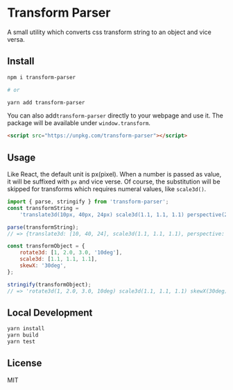 # Transform Parser

A small utility which converts css transform string to an object and vice versa.

## Install

```bash
npm i transform-parser

# or

yarn add transform-parser
```

You can also add`transform-parser` directly to your webpage and use it. The package will be available
under `window.transform`.

```html
<script src="https://unpkg.com/transform-parser"></script>
```

## Usage

Like React, the default unit is px(pixel). When a number is passed as value, it will be suffixed
with `px` and vice verse. Of course, the substitution will be skipped for transforms which requires
numeral values, like `scale3d()`.

```javascript
import { parse, stringify } from 'transform-parser';
const transformString =
	'translate3d(10px, 40px, 24px) scale3d(1.1, 1.1, 1.1) perspective(20px)';

parse(transformString);
// => {translate3d: [10, 40, 24], scale3d(1.1, 1.1, 1.1), perspective: 20}

const transformObject = {
	rotate3d: [1, 2.0, 3.0, '10deg'],
	scale3d: [1.1, 1.1, 1.1],
	skewX: '30deg',
};

stringify(transformObject);
// => 'rotate3d(1, 2.0, 3.0, 10deg) scale3d(1.1, 1.1, 1.1) skewX(30deg)'
```

## Local Development

```bash
yarn install
yarn build
yarn test
```

## License

MIT
